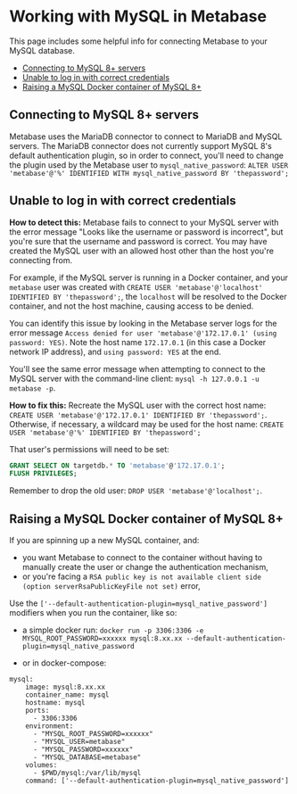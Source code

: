 # Working with MySQL in Metabase

This page includes some helpful info for connecting Metabase to your MySQL database.

  - [Connecting to MySQL 8+ servers](#connecting-to-mysql-8-servers)
  - [Unable to log in with correct credentials](#unable-to-log-in-with-correct-credentials)
  - [Raising a MySQL Docker container of MySQL 8+](#raising-a-mysql-docker-container-of-mysql-8)

## Connecting to MySQL 8+ servers

Metabase uses the MariaDB connector to connect to MariaDB and MySQL servers. The MariaDB connector does not currently support MySQL 8's default authentication plugin, so in order to connect, you'll need to change the plugin used by the Metabase user to `mysql_native_password`: `ALTER USER 'metabase'@'%' IDENTIFIED WITH mysql_native_password BY 'thepassword';`

## Unable to log in with correct credentials

**How to detect this:** Metabase fails to connect to your MySQL server with the error message "Looks like the username or password is incorrect", but you're sure that the username and password is correct. You may have created the MySQL user with an allowed host other than the host you're connecting from.

For example, if the MySQL server is running in a Docker container, and your `metabase` user was created with `CREATE USER 'metabase'@'localhost' IDENTIFIED BY 'thepassword';`, the `localhost` will be resolved to the Docker container, and not the host machine, causing access to be denied.

You can identify this issue by looking in the Metabase server logs for the error message `Access denied for user 'metabase'@'172.17.0.1' (using password: YES)`. Note the host name `172.17.0.1` (in this case a Docker network IP address), and `using password: YES` at the end.

You'll see the same error message when attempting to connect to the MySQL server with the command-line client: `mysql -h 127.0.0.1 -u metabase -p`.

**How to fix this:** Recreate the MySQL user with the correct host name: `CREATE USER 'metabase'@'172.17.0.1' IDENTIFIED BY 'thepassword';`. Otherwise, if necessary, a wildcard may be used for the host name: `CREATE USER 'metabase'@'%' IDENTIFIED BY 'thepassword';`

That user's permissions will need to be set:

```sql
GRANT SELECT ON targetdb.* TO 'metabase'@'172.17.0.1';
FLUSH PRIVILEGES;
```

Remember to drop the old user: `DROP USER 'metabase'@'localhost';`.

## Raising a MySQL Docker container of MySQL 8+

If you are spinning up a new MySQL container, and:

 - you want Metabase to connect to the container without having to manually create the user or change the authentication mechanism,
 - or you're facing a `RSA public key is not available client side (option serverRsaPublicKeyFile not set)` error,
 
Use the `['--default-authentication-plugin=mysql_native_password']` modifiers when you run the container, like so:
 
- a simple docker run: `docker run -p 3306:3306 -e MYSQL_ROOT_PASSWORD=xxxxxx mysql:8.xx.xx --default-authentication-plugin=mysql_native_password`

- or in docker-compose:

```
mysql:
    image: mysql:8.xx.xx
    container_name: mysql
    hostname: mysql
    ports: 
      - 3306:3306
    environment:
      - "MYSQL_ROOT_PASSWORD=xxxxxx"
      - "MYSQL_USER=metabase"
      - "MYSQL_PASSWORD=xxxxxx"
      - "MYSQL_DATABASE=metabase"
    volumes:
      - $PWD/mysql:/var/lib/mysql
    command: ['--default-authentication-plugin=mysql_native_password']
```


